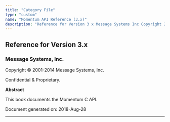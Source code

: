 ```yaml
---
title: "Category File"
type: "custom"
name: "Momentum API Reference (3.x)"
description: "Reference for Version 3 x Message Systems Inc Copyright 2001 2014 Message Systems Inc Confidential Proprietary Abstract This book documents the Momentum C API Document generated on 2018 Aug 28 Table of Contents Preface I Momentum Architecture II C API III Hooks IV Structs A Custom Delivery Modules List of..."
---
```


## Reference for Version 3.x

### Message Systems, Inc.

Copyright © 2001-2014 Message Systems, Inc.

<a name="idp27569360"></a> 

Confidential & Proprietary.

**Abstract**

This book documents the Momentum C API.

Document generated on: 2018-Aug-28

* * *


